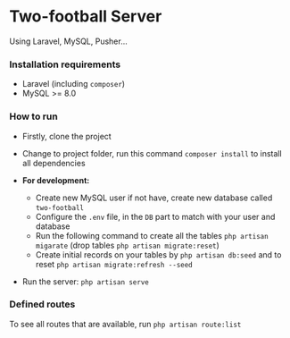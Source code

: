 # Two-football Server
Using Laravel, MySQL, Pusher...

### Installation requirements
- Laravel (including `composer`)
- MySQL >= 8.0

### How to run
- Firstly, clone the project
- Change to project folder, run this command `composer install` to install all dependencies
- **For development:**
    - Create new MySQL user if not have, create new database called `two-football`
    - Configure the `.env` file, in the `DB` part to match with your user and database
    - Run the following command to create all the tables `php artisan migarate` (drop tables `php artisan migrate:reset`)
    - Create initial records on your tables by `php artisan db:seed` and to reset `php artisan migrate:refresh --seed`
    
- Run the server: `php artisan serve`

### Defined routes
To see all routes that are available, run `php artisan route:list`    
    
